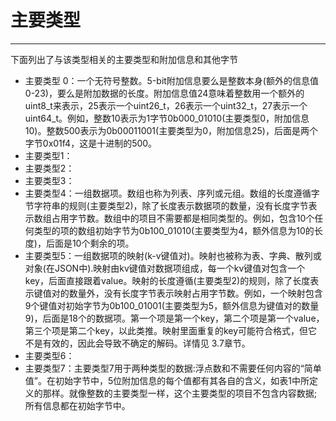 # 主要类型

---

下面列出了与该类型相关的主要类型和附加信息和其他字节

* 主要类型 0：一个无符号整数。5-bit附加信息要么是整数本身\(额外的信息值0-23\)，要么是附加数据的长度。附加信息值24意味着整数用一个额外的uint8\_t来表示，25表示一个uint26\_t，26表示一个uint32\_t，27表示一个uint64\_t。例如，整数10表示为1字节0b000\_01010\(主要类型0，附加信息10\)。整数500表示为0b00011001\(主要类型为0，附加信息25\)，后面是两个字节0x01f4，这是十进制的500。
* 主要类型1：
* 主要类型2：
* 主要类型3：
* 主要类型4：一组数据项。数组也称为列表、序列或元组。数组的长度遵循字节字符串的规则\(主要类型2\)，除了长度表示数据项的数量，没有长度字节表示数组占用字节数。数组中的项目不需要都是相同类型的。例如，包含10个任何类型的项的数组初始字节为0b100\_01010\(主要类型为4，额外信息为10的长度\)，后面是10个剩余的项。
* 主要类型5：一组数据项的映射\(k-v键值对\)。映射也被称为表、字典、散列或对象\(在JSON中\).映射由kv键值对数据项组成，每一个kv键值对包含一个key，后面直接跟着value。映射的长度遵循\(主要类型2\)的规则，除了长度表示键值对的数量外，没有长度字节表示映射占用字节数。例如，一个映射包含9个键值对初始字节为0b100\_01001\(主要类型为5，额外信息为键值对的数量9\)，后面是18个的数据项。第一个项是第一个key，第二个项是第一个value，第三个项是第二个key，以此类推。映射里面重复的key可能符合格式，但它不是有效的，因此会导致不确定的解码。详情见 3.7章节。
* 主要类型6：
* 主要类型7：主要类型7用于两种类型的数据:浮点数和不需要任何内容的“简单值”。在初始字节中，5位附加信息的每个值都有其各自的含义，如表1中所定义的那样。就像整数的主要类型一样，这个主要类型的项目不包含内容数据;所有信息都在初始字节中。



